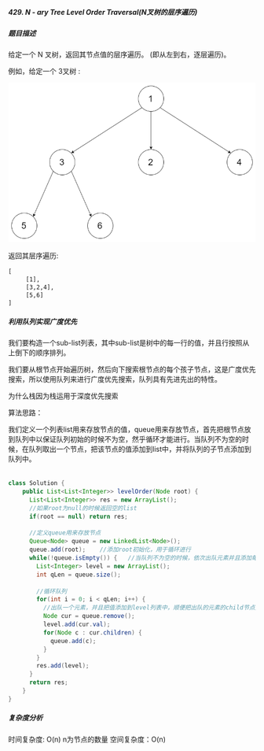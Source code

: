 ##### 429. N - ary Tree Level Order Traversal(N叉树的层序遍历)

##### 题目描述 
给定一个 N 叉树，返回其节点值的层序遍历。 (即从左到右，逐层遍历)。

例如，给定一个 3叉树 :

![](../images/narytreeexample.png)

返回其层序遍历:

```
[
     [1],
     [3,2,4],
     [5,6]
]
```


##### 利用队列实现广度优先
我们要构造一个sub-list列表，其中sub-list是树中的每一行的值，并且行按照从上倒下的顺序排列。  

我们要从根节点开始遍历树，然后向下搜索根节点的每个孩子节点，这是广度优先搜索，所以使用队列来进行广度优先搜索，队列具有先进先出的特性。  

为什么栈因为栈运用于深度优先搜索

算法思路：

我们定义一个列表list用来存放节点的值，queue用来存放节点，首先把根节点放到队列中以保证队列初始的时候不为空，然乎循环才能进行。当队列不为空的时候，在队列取出一个节点，把该节点的值添加到list中，并将队列的子节点添加到队列中。


```Java

class Solution {
    public List<List<Integer>> levelOrder(Node root) {
      List<List<Integer>> res = new ArrayList();
      //如果root为null的时候返回空的list
      if(root == null) return res;

      //定义queue用来存放节点
      Queue<Node> queue = new LinkedList<Node>();
      queue.add(root);    //添加root初始化，用于循环进行
      while(!queue.isEmpty()) {   //当队列不为空的时候，依次出队元素并且添加每个元素的child节点
        List<Integer> level = new ArrayList();
        int qLen = queue.size();

        //循环队列
        for(int i = 0; i < qLen; i++) {
          //出队一个元素，并且把值添加到level列表中，顺便把出队的元素的child节点全部依次入队
          Node cur = queue.remove();
          level.add(cur.val);
          for(Node c : cur.children) {
            queue.add(c);
          }
        }
        res.add(level);
      }
      return res;
    }
}
```

##### 复杂度分析
时间复杂度: O(n) n为节点的数量
空间复杂度：O(n) 

